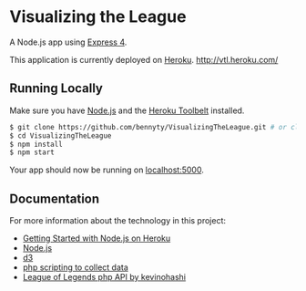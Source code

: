 # Visualizing the League

A Node.js app using [Express 4](http://expressjs.com/).

This application is currently deployed on [Heroku](http://vtl.heroku.com/). http://vtl.heroku.com/

## Running Locally

Make sure you have [Node.js](http://nodejs.org/) and the [Heroku Toolbelt](https://toolbelt.heroku.com/) installed.

```sh
$ git clone https://github.com/bennyty/VisualizingTheLeague.git # or clone your own fork
$ cd VisualizingTheLeague
$ npm install
$ npm start
```

Your app should now be running on [localhost:5000](http://localhost:5000/).

## Documentation

For more information about the technology in this project:

- [Getting Started with Node.js on Heroku](https://devcenter.heroku.com/articles/getting-started-with-nodejs)
- [Node.js](https://nodejs.org/)
- [d3](http://d3js.org/)
- [php scripting to collect data](https://php.net/)
- [League of Legends php API by kevinohashi](https://github.com/kevinohashi/php-riot-api)

